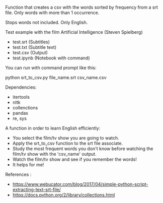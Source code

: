 Function that creates a csv with the words sorted by frequency from a srt file. Only words with more than 1 occurrence. <p>
Stops words not included. Only English. 
  
Test example with the film Artificial Intelligence (Steven Spielberg)
- test.srt (Subtitles)
- test.txt (Subtitle text)
- test.csv (Output)
- test.ipynb (Notebook with command)

You can run with command prompt like this:

python srt_to_csv.py file_name.srt csv_name.csv

Dependencies:
- itertools
- nltk
- collenctions
- pandas
- re, sys

A function in order to learn English efficiently:
- You select the film/tv show you are going to watch.
- Apply the srt_to_csv function to the srt file associate.
- Study the most frequent words you don't know before watching the film/tv show with the 'csv_name' output.
- Watch the film/tv show and see if you remember the words!
- It helps for me!

References :
- https://www.webucator.com/blog/2017/04/simple-python-script-extracting-text-srt-file/
- https://docs.python.org/2/library/collections.html
